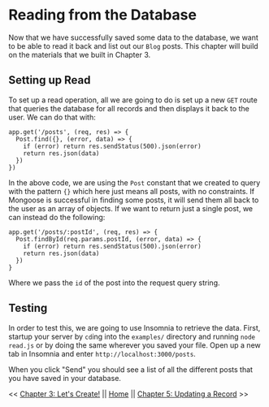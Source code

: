 # Reading from the Database

Now that we have successfully saved some data to the database, we want to be able to read it back and list out our `Blog` posts. This chapter will build on the materials that we built in Chapter 3.

## Setting up Read

To set up a read operation, all we are going to do is set up a new `GET` route that queries the database for all records and then displays it back to the user. We can do that with:

```
app.get('/posts', (req, res) => {
  Post.find({}, (error, data) => {
    if (error) return res.sendStatus(500).json(error)
    return res.json(data)
  })
})
```

In the above code, we are using the `Post` constant that we created to query with the pattern `{}` which here just means all posts, with no constraints. If Mongoose is successful in finding some posts, it will send them all back to the user as an array of objects. If we want to return just a single post, we can instead do the following:

```
app.get('/posts/:postId', (req, res) => {
  Post.findById(req.params.postId, (error, data) => {
    if (error) return res.sendStatus(500).json(error)
    return res.json(data)
  })
}
```

Where we pass the `id` of the post into the request query string.

## Testing

In order to test this, we are going to use Insomnia to retrieve the data. First, startup your server by `cd`ing into the `examples/` directory and running `node read.js` or by doing the same wherever you saved your file. Open up a new tab in Insomnia and enter `http://localhost:3000/posts`.

When you click "Send" you should see a list of all the different posts that you have saved in your database.

<< [Chapter 3: Let's Create!](../Chapter_3/README.md) || [Home](../README.md) || [Chapter 5: Updating a Record](../Chapter_5/README.md) >>

